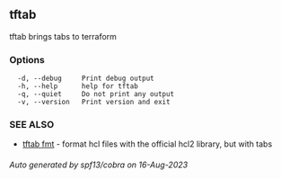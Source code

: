 ## tftab

tftab brings tabs to terraform

### Options

```
  -d, --debug     Print debug output
  -h, --help      help for tftab
  -q, --quiet     Do not print any output
  -v, --version   Print version and exit
```

### SEE ALSO

* [tftab fmt](tftab_fmt.md)	 - format hcl files with the official hcl2 library, but with tabs

###### Auto generated by spf13/cobra on 16-Aug-2023
